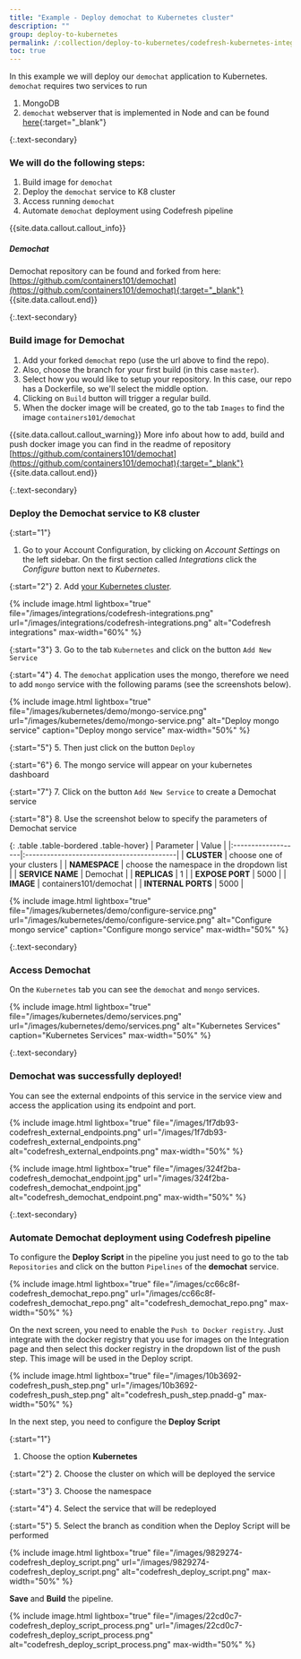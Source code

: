 ```yaml
---
title: "Example - Deploy demochat to Kubernetes cluster"
description: ""
group: deploy-to-kubernetes
permalink: /:collection/deploy-to-kubernetes/codefresh-kubernetes-integration-demochat-example/
toc: true
---
```

In this example we will deploy our `demochat` application to Kubernetes. `demochat` requires two services to run
1. MongoDB
2. `demochat` webserver that is implemented in Node and can be found [here](https://github.com/containers101/demochat){:target="_blank"}

{:.text-secondary}
### We will do the following steps:
1. Build image for `demochat`
2. Deploy the `demochat` service to K8 cluster
3. Access running `demochat`
4. Automate `demochat` deployment using Codefresh pipeline

{{site.data.callout.callout_info}}
##### Demochat

Demochat repository can be found and forked from here: <br>
[https://github.com/containers101/demochat](https://github.com/containers101/demochat){:target="_blank"}
{{site.data.callout.end}}

{:.text-secondary}
### **Build image for Demochat**

1. Add your forked `demochat` repo (use the url above to find the repo).
2. Also, choose the branch for your first build (in this case `master`).
3. Select how you would like to setup your repository. In this case, our repo has a Dockerfile, so we'll select the middle option.
4. Clicking on `Build` button will trigger a regular build.
5. When the docker image will be created, go to the tab `Images` to find the image `containers101/demochat`

{{site.data.callout.callout_warning}}
More info about how to add, build and push docker image you can find in the readme of repository [https://github.com/containers101/demochat](https://github.com/containers101/demochat){:target="_blank"}
{{site.data.callout.end}}

{:.text-secondary}
### **Deploy the Demochat service to K8 cluster**

{:start="1"}
1. Go to your Account Configuration, by clicking on *Account Settings* on the left sidebar. On the first section called *Integrations* click the *Configure* button next to *Kubernetes*.

{:start="2"}
2. Add [your Kubernetes cluster]({{site.baseurl}}/docs/deploy-to-kubernetes/add-kubernetes-cluster/).

{% include image.html
  lightbox="true"
  file="/images/integrations/codefresh-integrations.png"
  url="/images/integrations/codefresh-integrations.png"
  alt="Codefresh integrations"
  max-width="60%"
    %}

{:start="3"}
3. Go to the tab `Kubernetes` and click on the button `Add New Service`

{:start="4"}
4. The `demochat` application uses the mongo, therefore we need to add `mongo` service with the following params (see the screenshots below).

{% include image.html
lightbox="true"
file="/images/kubernetes/demo/mongo-service.png"
url="/images/kubernetes/demo/mongo-service.png"
alt="Deploy mongo service"
caption="Deploy mongo service"
max-width="50%"
%}

{:start="5"}
5. Then just click on the button `Deploy`

{:start="6"}
6. The mongo service will appear on your kubernetes dashboard

{:start="7"}
7. Click on the button `Add New Service` to create a Demochat service

{:start="8"}
8. Use the screenshot below to specify the parameters of Demochat service

{: .table .table-bordered .table-hover}
| Parameter          | Value                                     |
|:-------------------|:------------------------------------------|
| **CLUSTER**        | choose one of your clusters               |
| **NAMESPACE**      | choose the namespace in the dropdown list |
| **SERVICE NAME**   | Demochat                                  |
| **REPLICAS**       | 1                                         |
| **EXPOSE PORT**    | 5000                                      |
| **IMAGE**          | containers101/demochat                    |
| **INTERNAL PORTS** | 5000                                      |

{% include image.html
lightbox="true"
file="/images/kubernetes/demo/configure-service.png"
url="/images/kubernetes/demo/configure-service.png"
alt="Configure mongo service"
caption="Configure mongo service"
max-width="50%"
%}

{:.text-secondary}
### **Access Demochat**

On the `Kubernetes` tab you can see the `demochat` and `mongo` services.

{% include image.html
lightbox="true"
file="/images/kubernetes/demo/services.png"
url="/images/kubernetes/demo/services.png"
alt="Kubernetes Services"
caption="Kubernetes Services"
max-width="50%"
%}

{:.text-secondary}
### Demochat was successfully deployed!
You can see the external endpoints of this service  in the service view and access the application using its endpoint and port.

{% include image.html
lightbox="true"
file="/images/1f7db93-codefresh_external_endpoints.png"
url="/images/1f7db93-codefresh_external_endpoints.png"
alt="codefresh_external_endpoints.png"
max-width="50%"
%}

{% include image.html
lightbox="true"
file="/images/324f2ba-codefresh_demochat_endpoint.jpg"
url="/images/324f2ba-codefresh_demochat_endpoint.jpg"
alt="codefresh_demochat_endpoint.png"
max-width="50%"
%}

{:.text-secondary}
### **Automate Demochat deployment using Codefresh pipeline**

To configure the __Deploy Script__ in the pipeline you just need to go to the tab `Repositories` and click on the button `Pipelines` of the __demochat__ service.

{% include image.html
lightbox="true"
file="/images/cc66c8f-codefresh_demochat_repo.png"
url="/images/cc66c8f-codefresh_demochat_repo.png"
alt="codefresh_demochat_repo.png"
max-width="50%"
%}

On the next screen, you need to enable the `Push to Docker registry`. Just integrate with the docker registry that you use for images on the Integration page and then select this docker registry in the dropdown list of the push step.
This image will be used in the Deploy script.

{% include image.html
lightbox="true"
file="/images/10b3692-codefresh_push_step.png"
url="/images/10b3692-codefresh_push_step.png"
alt="codefresh_push_step.pnadd-g"
max-width="50%"
%}

In the next step, you need to configure the __Deploy Script__

{:start="1"}
1. Choose the option __Kubernetes__

{:start="2"}
2. Choose the cluster on which will be deployed the service

{:start="3"}
3. Choose the namespace

{:start="4"}
4. Select the service that will be redeployed

{:start="5"}
5. Select the branch as condition when the Deploy Script will be performed

{% include image.html
lightbox="true"
file="/images/9829274-codefresh_deploy_script.png"
url="/images/9829274-codefresh_deploy_script.png"
alt="codefresh_deploy_script.png"
max-width="50%"
%}

__Save__ and __Build__ the pipeline.

{% include image.html
lightbox="true"
file="/images/22cd0c7-codefresh_deploy_script_process.png"
url="/images/22cd0c7-codefresh_deploy_script_process.png"
alt="codefresh_deploy_script_process.png"
max-width="50%"
%}

